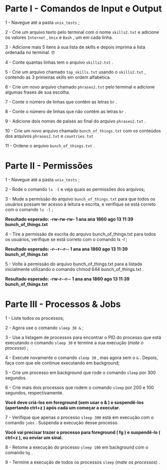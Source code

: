 # Parte I - Comandos de Input e Output

1 - Navegue até a pasta `unix_tests` ;

2 - Crie um arquivo texto pelo terminal com o nome `skills2.txt` e adicione os valores `Internet` , `Unix` e `Bash` , um em cada linha.

3 - Adicione mais 5 itens à sua lista de skills e depois imprima a lista ordenada no terminal. 🤓

4 - Conte quantas linhas tem o arquivo `skills2.txt` .

5 - Crie um arquivo chamado `top_skills.txt` usando o `skills2.txt` , contendo as 3 primeiras skills em ordem alfabética.

6 - Crie um novo arquivo chamado `phrases2.txt` pelo terminal e adicione algumas frases de sua escolha.

7 - Conte o número de linhas que contêm as letras `br` .

8 - Conte o número de linhas que não contêm as letras `br` .

9 - Adicione dois nomes de países ao final do arquivo `phrases2.txt` .

10 - Crie um novo arquivo chamado `bunch_of_things.txt` com os conteúdos dos arquivos `phrases2.txt` e `countries.txt`

11 - Ordene o arquivo `bunch_of_things.txt` .

# Parte II - Permissões

1 - Navegue até a pasta `unix_tests` ;

2 - Rode o comando `ls -l` e veja quais as permissões dos arquivos;

3 - Mude a permissão do arquivo `bunch_of_things.txt` para que todos os usuários possam ter acesso à leitura e escrita, e verifique se está correto com o comando `ls -l` ;

   **Resultado esperado: -rw-rw-rw- 1 ana ana 1860 ago 13 11:39 bunch_of_things.txt**

4 - Tire a permissão de escrita do arquivo bunch_of_things.txt para todos os usuários, verifique se está correto com o comando ls -l ;

   **Resultado esperado: -r--r--r-- 1 ana ana 1860 ago 13 11:39 bunch_of_things.txt**

5 - Volte à permissão do arquivo bunch_of_things.txt para a listada inicialmente utilizando o comando chmod 644 bunch_of_things.txt .

   **Resultado esperado: -rw-r--r-- 1 ana ana 1860 ago 13 11:39 bunch_of_things.txt**
   
   # Parte III - Processos & Jobs
   
1 - Liste todos os processos;

2 - Agora use o comando `sleep 30 &` ;

3 - Use a listagem de processos para encontrar o PID do processo que está executando o comando `sleep 30` e termine a sua execução (*mate o processo*) ;

4 - Execute novamente o comando `sleep 30` , mas agora sem o `&` . Depois, faça com que ele continue executando em background;

5 - Crie um processo em background que rode o comando `sleep` por 300 segundos.

6 - Crie mais dois processos que rodem o comando `sleep` por 200 e 100 segundos, respectivamente.

**Você deve criá-los em foreground (sem usar o & ) e suspendê-los (apertando ctrl+z ) após cada um começar a executar.**

7 - Verifique que apenas o processo `sleep 300` está em execução com o comando `jobs` . Suspenda a execução desse processo.

**Você vai precisar trazer o processo para foreground ( fg ) e suspendê-lo ( ctrl+z ), ou enviar um sinal.**

8 - Retome a execução do processo `sleep 100` em background com o comando `bg` .

9 - Termine a execução de todos os processos `sleep` (*mate os processos*) .

